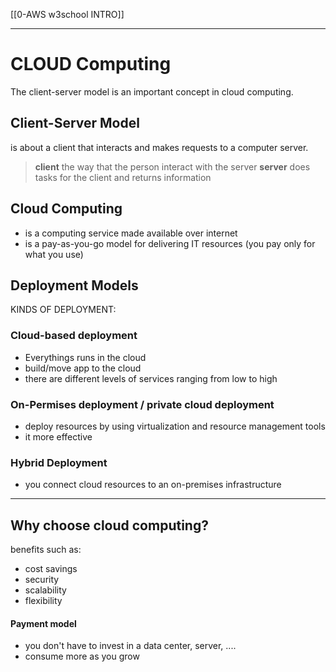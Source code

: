 [[0-AWS w3school INTRO]]


---

# CLOUD Computing

The client-server model is an important concept in cloud computing.

## Client-Server Model
is about a client that interacts and makes requests to a computer server.

>__client__ the way that the person interact with the server
>__server__ does tasks for the client and returns information


## Cloud Computing
- is a computing service made available over internet
- is a pay-as-you-go model for delivering IT resources (you pay only for what you use)


## Deployment Models

KINDS OF DEPLOYMENT:

### Cloud-based deployment
- Everythings runs in the cloud
- build/move app to the cloud
- there are different levels of services ranging from low to high

### On-Permises deployment / private cloud deployment
- deploy resources by using virtualization and resource management tools
- it more effective

### Hybrid Deployment
- you connect cloud resources to an on-premises infrastructure

---
## Why choose cloud computing?
benefits such as:
- cost savings
- security
- scalability
- flexibility

#### Payment model
- you don't have to invest in a data center, server, ....
- consume more as you grow












